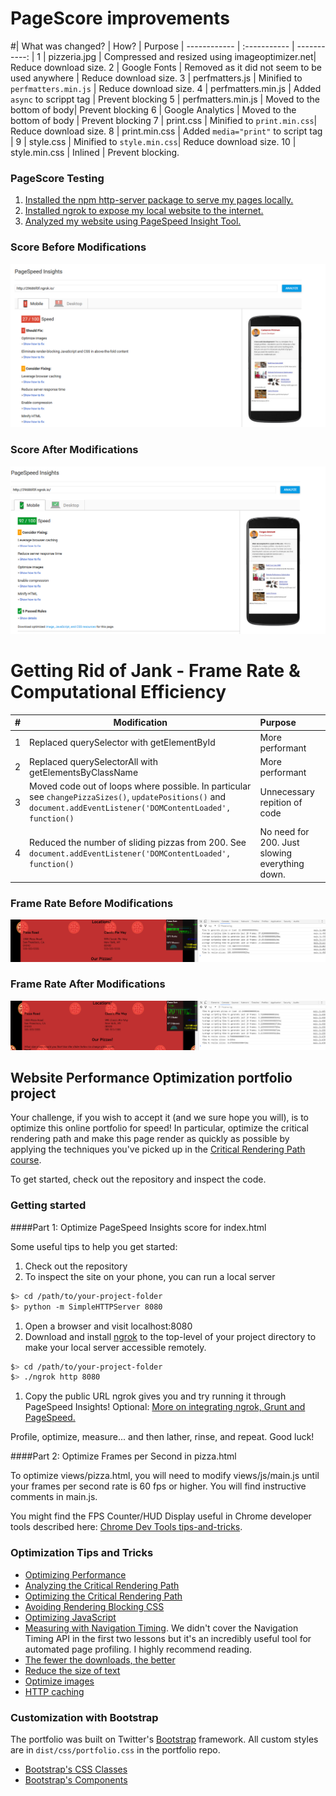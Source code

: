 # PageScore improvements

  #| What was changed? | How? | Purpose |
 ------------ | :----------- | -----------: |
1 | pizzeria.jpg | Compressed and resized using imageoptimizer.net| Reduce download size.
2 | Google Fonts | Removed as it did not seem to be used anywhere | Reduce download size.
3 | perfmatters.js | Minified to `perfmatters.min.js` | Reduce download size.
4 | perfmatters.min.js | Added `async`  to scrippt tag | Prevent blocking
5 | perfmatters.min.js | Moved to the bottom of body| Prevent blocking
6 | Google Analytics | Moved to the bottom of body | Prevent blocking
7 | print.css | Minified to `print.min.css`| Reduce download size.
8 | print.min.css | Added `media="print"` to script tag |
9 | style.css | Minified to `style.min.css`| Reduce download size.
10 | style.min.css | Inlined | Prevent blocking.


### PageScore Testing
1. [Installed the npm http-server package to serve my pages locally.](https://www.npmjs.com/package/http-server)
2. [Installed ngrok to expose my local website to the internet.](https://ngrok.com/)
3. [Analyzed my website using PageSpeed Insight Tool.](https://developers.google.com/speed/pagespeed/insights/)

### Score Before Modifications
![ScreenShot](/Screenshots/PageSpeedBefore.png)
### Score After Modifications
![ScreenShot](/Screenshots/PageSpeedAfter.png)

# Getting Rid of Jank - Frame Rate & Computational Efficiency

#| Modification | Purpose
----------- | ------------ | :----------- |
1|Replaced querySelector with getElementById | More performant
2|Replaced querySelectorAll with getElementsByClassName | More performant
3| Moved code out of loops where possible. In particular see `changePizzaSizes()`, `updatePositions()` and `document.addEventListener('DOMContentLoaded', function()` | Unnecessary repition of code
4|Reduced the number of sliding pizzas from 200. See `document.addEventListener('DOMContentLoaded', function()` | No need for 200. Just slowing everything down.

### Frame Rate Before Modifications
![ScreenShot](/Screenshots/Part2Before.png)
### Frame Rate After Modifications
![ScreenShot](/Screenshots/Part2After.png)

## Website Performance Optimization portfolio project

Your challenge, if you wish to accept it (and we sure hope you will), is to optimize this online portfolio for speed! In particular, optimize the critical rendering path and make this page render as quickly as possible by applying the techniques you've picked up in the [Critical Rendering Path course](https://www.udacity.com/course/ud884).

To get started, check out the repository and inspect the code.

### Getting started

####Part 1: Optimize PageSpeed Insights score for index.html

Some useful tips to help you get started:

1. Check out the repository
1. To inspect the site on your phone, you can run a local server

  ```bash
  $> cd /path/to/your-project-folder
  $> python -m SimpleHTTPServer 8080
  ```

1. Open a browser and visit localhost:8080
1. Download and install [ngrok](https://ngrok.com/) to the top-level of your project directory to make your local server accessible remotely.

  ``` bash
  $> cd /path/to/your-project-folder
  $> ./ngrok http 8080
  ```

1. Copy the public URL ngrok gives you and try running it through PageSpeed Insights! Optional: [More on integrating ngrok, Grunt and PageSpeed.](http://www.jamescryer.com/2014/06/12/grunt-pagespeed-and-ngrok-locally-testing/)

Profile, optimize, measure... and then lather, rinse, and repeat. Good luck!

####Part 2: Optimize Frames per Second in pizza.html

To optimize views/pizza.html, you will need to modify views/js/main.js until your frames per second rate is 60 fps or higher. You will find instructive comments in main.js.

You might find the FPS Counter/HUD Display useful in Chrome developer tools described here: [Chrome Dev Tools tips-and-tricks](https://developer.chrome.com/devtools/docs/tips-and-tricks).

### Optimization Tips and Tricks
* [Optimizing Performance](https://developers.google.com/web/fundamentals/performance/ "web performance")
* [Analyzing the Critical Rendering Path](https://developers.google.com/web/fundamentals/performance/critical-rendering-path/analyzing-crp.html "analyzing crp")
* [Optimizing the Critical Rendering Path](https://developers.google.com/web/fundamentals/performance/critical-rendering-path/optimizing-critical-rendering-path.html "optimize the crp!")
* [Avoiding Rendering Blocking CSS](https://developers.google.com/web/fundamentals/performance/critical-rendering-path/render-blocking-css.html "render blocking css")
* [Optimizing JavaScript](https://developers.google.com/web/fundamentals/performance/critical-rendering-path/adding-interactivity-with-javascript.html "javascript")
* [Measuring with Navigation Timing](https://developers.google.com/web/fundamentals/performance/critical-rendering-path/measure-crp.html "nav timing api"). We didn't cover the Navigation Timing API in the first two lessons but it's an incredibly useful tool for automated page profiling. I highly recommend reading.
* <a href="https://developers.google.com/web/fundamentals/performance/optimizing-content-efficiency/eliminate-downloads.html">The fewer the downloads, the better</a>
* <a href="https://developers.google.com/web/fundamentals/performance/optimizing-content-efficiency/optimize-encoding-and-transfer.html">Reduce the size of text</a>
* <a href="https://developers.google.com/web/fundamentals/performance/optimizing-content-efficiency/image-optimization.html">Optimize images</a>
* <a href="https://developers.google.com/web/fundamentals/performance/optimizing-content-efficiency/http-caching.html">HTTP caching</a>

### Customization with Bootstrap
The portfolio was built on Twitter's <a href="http://getbootstrap.com/">Bootstrap</a> framework. All custom styles are in `dist/css/portfolio.css` in the portfolio repo.

* <a href="http://getbootstrap.com/css/">Bootstrap's CSS Classes</a>
* <a href="http://getbootstrap.com/components/">Bootstrap's Components</a>
